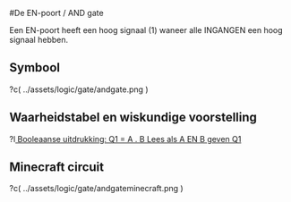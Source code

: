 #De EN-poort / AND gate

Een EN-poort heeft een hoog signaal (1) waneer alle INGANGEN een hoog signaal hebben.


## Symbool

?c(
../assets/logic/gate/andgate.png
)

## Waarheidstabel en wiskundige voorstelling

?l[
Booleaanse uitdrukking: Q1 = A . B
Lees als A EN B geven Q1
](
../assets/logic/gate/andgatetruthtable.png
)

## Minecraft circuit
?c(
../assets/logic/gate/andgateminecraft.png
)
